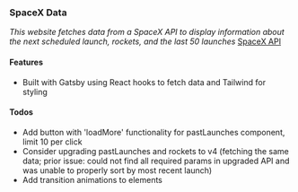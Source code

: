 ### **SpaceX Data**

*This website fetches data from a SpaceX API to display information about the next scheduled launch, rockets, and the last 50 launches*
[SpaceX API](https://docs.spacexdata.com/)

#### Features
- Built with Gatsby using React hooks to fetch data and Tailwind for styling

#### Todos
- Add button with 'loadMore' functionality for pastLaunches component, limit 10 per click
- Consider upgrading pastLaunches and rockets to v4 (fetching the same data; prior issue: could not find all required params in upgraded API and was unable to properly sort by most recent launch)
- Add transition animations to elements
